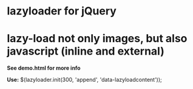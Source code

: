 lazyloader for jQuery
==========

# lazy-load not only images, but also javascript (inline and external)

**See demo.html for more info**

**Use:** $(lazyloader.init(300, 'append', 'data-lazyloadcontent'));
